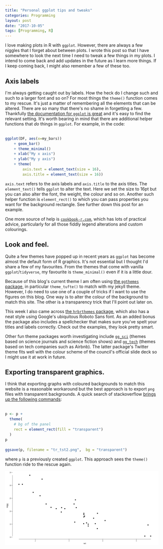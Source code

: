 ```yaml
---
title: "Personal ggplot tips and tweaks"
categories: Programming
layout: post
date: "2017-10-05"
tags: [Programming, R]
---
```

I love making plots in R with `ggplot`. However, there are always a few niggles that I forget about between plots. I wrote this post so that I have somewhere to look the next time I need to tweak a few things in my plots. I intend to come back and add updates in the future as I learn more things. If I keep coming back, I might also remember a few of these too.

## Axis labels
I'm always getting caught out by labels. How the heck do I change such and such to a larger font and so on? For most things the `theme()` function comes to my rescue. It's just a matter of remembering all the elements that can be altered. There are so many that there's no shame in forgetting a few. Thankfully [the documentation for `ggplot` is great]() and it's easy to find the relevant setting. It's worth bearing in mind that there are additional helper functions that *do* things in `ggplot`. For example, in the code:

```r

ggplot(DF, aes(x=my_bars))
	+ geom_bar()
	+ theme_minimal()
	+ xlab("My x axis")
	+ ylab("My y axis")
	+ theme(
  		axis.text = element_text(size = 16),
  		axis.title = element_text(size = 16))
```

`axis.text` refers to the axis labels and `axis.title` to the axis titles. The `element_text()` tells `ggplot` to alter the text. Here we set the size to 16pt but you can also alter the font, the weight, the colour and so on. Another such helper function is `element_rect()` to which you can pass properties you want for the background rectangle. See further down this post for an example.

One more source of help is [`cookbook-r.com`](http://www.cookbook-r.com), which has lots of practical advice, particularly for all those fiddly legend alterations and custom colourings.

## Look and feel.
Quite a few themes have popped up in recent years as `ggplot` has become almost the default form of R graphics. It's not essential but I thought I'd share a few of my favourites. From the themes that come with vanilla `ggplot`/`tidyverse`, my favourite is `theme_minimal()` even if it is a little dour.

Because of this blog's current theme I am often using [the `ggthemes` package](https://github.com/jrnold/ggthemes), in particular `theme_tufte()` to match with my jekyll theme. However, I do need to use one of a couple of tricks if I want to use the figures on this blog. One way is to alter the colour of the background to match this site. The other is a transparency trick that I'll point out later on.

This week I also came across [the `hrbrthemes` package](https://hrbrmstr.github.io/hrbrthemes/), which also has a neat style using Google's ubiquitous Roboto Sans font. As an added bonus the package also includes a spellchecker that makes sure you've spelt your titles and labels correctly. Check out the examples, they look pretty smart.

Other fun theme packages worth investigating include [`gg_sci`](https://ggsci.net) (themes based on science journals and science fiction shows) and [`gg_tech`](https://github.com/ricardo-bion/ggtech) (themes based on tech companies such as Airbnb). The latter package's Twitter theme fits well with the colour scheme of the council's official slide deck so I might use it at work in future.

## Exporting transparent graphics.
I think that exporting graphs with coloured backgrounds to match this website is a reasonable workaround but the best approach is to export `png` files with transparent backgrounds. A quick search of stackoverflow [brings up the following commands](https://stackoverflow.com/questions/7455046/how-to-make-graphics-with-transparent-background-in-r-using-ggplot2#7455481):

```r

p <- p +
  theme(
  	# bg of the panel
    rect = element_rect(fill = "transparent") 
  )
p

ggsave(p, filename = "tr_tst2.png",  bg = "transparent")
```

where `p` is a previously created `ggplot`. This approach sees the `theme()` function ride to the rescue again.

![](/assets/images/other/transparency_test.png)